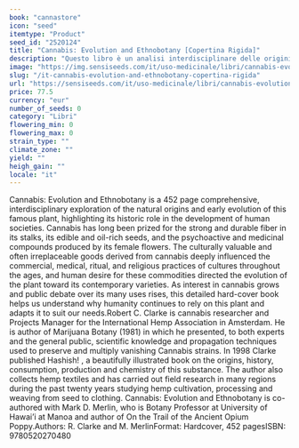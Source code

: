 ```yaml
---
book: "cannastore"
icon: "seed"
itemtype: "Product"
seed_id: "2520124"
title: "Cannabis: Evolution and Ethnobotany [Copertina Rigida]"
description: "Questo libro è un analisi interdisciplinare delle origini naturali e dell'evoluzione iniziale della cannabis. Acquistate Cannabis Evolution and Ethnobotany qui."
image: "https://img.sensiseeds.com/it/uso-medicinale/libri/cannabis-evolution-ethnobotany-image.png"
slug: "/it-cannabis-evolution-and-ethnobotany-copertina-rigida"
url: "https://sensiseeds.com/it/uso-medicinale/libri/cannabis-evolution-ethnobotany?a_aid=cannastore"
price: 77.5
currency: "eur"
number_of_seeds: 0
category: "Libri"
flowering_min: 0
flowering_max: 0
strain_type: ""
climate_zone: ""
yield: ""
heigh_gain: ""
locale: "it"
---
```

Cannabis: Evolution and Ethnobotany is a 452 page comprehensive, interdisciplinary exploration of the natural origins and early evolution of this famous plant, highlighting its historic role in the development of human societies. Cannabis has long been prized for the strong and durable fiber in its stalks, its edible and oil-rich seeds, and the psychoactive and medicinal compounds produced by its female flowers. The culturally valuable and often irreplaceable goods derived from cannabis deeply influenced the commercial, medical, ritual, and religious practices of cultures throughout the ages, and human desire for these commodities directed the evolution of the plant toward its contemporary varieties. As interest in cannabis grows and public debate over its many uses rises, this detailed hard-cover book helps us understand why humanity continues to rely on this plant and adapts it to suit our needs.Robert C. Clarke is cannabis researcher and Projects Manager for the International Hemp Association in Amsterdam. He is author of Marijuana Botany (1981) in which he presented, to both experts and the general public, scientific knowledge and propagation techniques used to preserve and multiply vanishing Cannabis strains. In 1998 Clarke published Hashish! , a beautifully illustrated book on the origins, history, consumption, production and chemistry of this substance. The author also collects hemp textiles and has carried out field research in many regions during the past twenty years studying hemp cultivation, processing and weaving from seed to clothing. Cannabis: Evolution and Ethnobotany is co-authored with Mark D. Merlin, who is Botany Professor at University of Hawai’i at Manoa and author of On the Trail of the Ancient Opium Poppy.Authors: R. Clarke and M. MerlinFormat: Hardcover, 452 pagesISBN: 9780520270480
